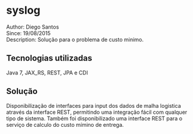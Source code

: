 syslog
========================
Author: Diego Santos<br/>
Since: 19/08/2015<br/>
Description: Solução para o problema de custo minimo.<br/>

Tecnologias utilizadas
------------------------
Java 7, JAX_RS, REST, JPA e CDI

Solução
------------------------
Disponibilização de interfaces para input dos dados de malha logistica através da interface REST, permitindo uma integração fácil com qualquer tipo de sistema.
Também foi disponibilizado uma interface REST para o serviço de calculo do custo mímino de entrega.  
